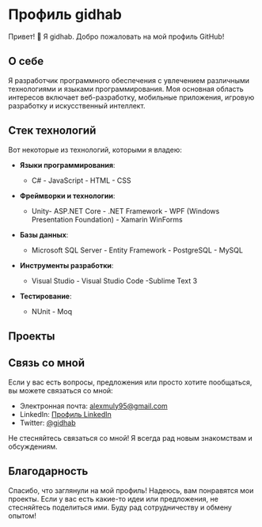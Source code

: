 # Профиль gidhab

Привет! 👋 Я gidhab. Добро пожаловать на мой профиль GitHub!

## О себе

Я разработчик программного обеспечения с увлечением различными технологиями и языками программирования. Моя основная область интересов включает веб-разработку, мобильные приложения, игровую разработку и искусственный интеллект.

## Стек технологий

Вот некоторые из технологий, которыми я владею:

- **Языки программирования**: 
  - C# - JavaScript - HTML - CSS

- **Фреймворки и технологии**: 
  - Unity- ASP.NET Core - .NET Framework - WPF (Windows Presentation Foundation) - Xamarin  WinForms

- **Базы данных**:
  - Microsoft SQL Server - Entity Framework   - PostgreSQL - MySQL

- **Инструменты разработки**:
  - Visual Studio - Visual Studio Code -Sublime Text 3

- **Тестирование**:
  - NUnit - Moq

## Проекты

<!--Здесь я делюсь некоторыми из моих проектов:

1. **AwesomeProject**: Краткое описание проекта и его цели.

   [Ссылка на проект](https://github.com/gidhab/AwesomeProject)

2. **CoolApp**: Еще один интересный проект, над которым я работал.

   [Ссылка на проект](https://github.com/gidhab/CoolApp)

3. **MyPortfolio**: Мой личный сайт-портфолио, где я показываю свои работы и достижения.

   [Ссылка на проект](https://github.com/gidhab/MyPortfolio) -->

## Связь со мной

Если у вас есть вопросы, предложения или просто хотите пообщаться, вы можете связаться со мной:

- Электронная почта: alexmuly95@gmail.com
- LinkedIn: [Профиль LinkedIn](https://www.linkedin.com/in/alexmulya/)
- Twitter: [@gidhab](https://twitter.com/alexmulya95)

Не стесняйтесь связаться со мной! Я всегда рад новым знакомствам и обсуждениям.

## Благодарность

Спасибо, что заглянули на мой профиль! Надеюсь, вам понравятся мои проекты. Если у вас есть какие-то идеи или предложения, не стесняйтесь поделиться ими. Буду рад сотрудничеству и обмену опытом!

